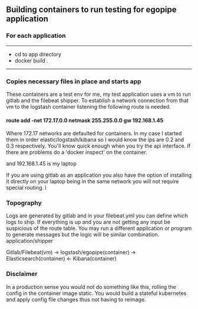 ## Building containers to run testing for egopipe application

### For each application

---
* cd to app directory
* docker build . 
---

### Copies necessary files in place and starts app

These containers are a test env for me, my test application uses a vm to run gitlab and the filebeat 
shipper. To establish a network connection from that vm to the logstash container listening the following 
route is needed.

#### route add -net 172.17.0.0 netmask 255.255.0.0 gw 192.168.1.45

Where 172.17 networks are defaulted for containers. 
In my case I started them in order elastic/logstash/kibana so I would know the ips are 0.2 and 0.3 
respectively. You'll know quick enough when you try the api interface. If there are problems do a 
'docker inspect' on the container.

and 192.168.1.45 is my laptop

If you are using gitlab as an application you also have the option of installing it directly on your 
laptop being in the same network you will not require special routing.
I

### Topography

Logs are generated by gitlab and in your filebeat.yml you can define which logs to ship. If everything is 
up and you are not getting any input be suspicious of the route table. You may run a different application 
or program to generate messages  but the logic will be similar combination. application/shipper

Gitlab/Filebeat(vm) -> logstash/egopipe(container) -> Elasticsearch(container) <- Kibana(container)

### Disclaimer

In a production sense you would not do something like this, rolling the config in the container image static.
You would build a stateful kubernetes and apply config file changes thus not having to reimage.
